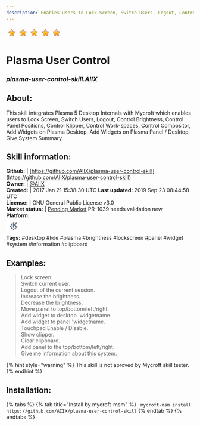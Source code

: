 ```yaml
--- 
description: Enables users to Lock Screen, Switch Users, Logout, Control Brightness, Control Panel Positions, Control Klipper, Control Workspaces, Control Compisitor, Add Widgets on Plasma Desktop
---
```


![](../.gitbook/assets/star.png)![](../.gitbook/assets/star.png)![](../.gitbook/assets/star.png)![](../.gitbook/assets/star.png)![](../.gitbook/assets/star.png)  
# Plasma User Control  
### _plasma-user-control-skill.AIIX_  
## About:  
This skill integrates Plasma 5 Desktop Internals with Mycroft which enables users to Lock Screen, Switch Users, Logout, Control Brightness, Control Panel Positions, Control Klipper, Control Work-spaces, Control Compositor, Add Widgets on Plasma Desktop, Add Widgets on Plasma Panel / Desktop, Give System Summary.

## Skill information:  
**Github:** | [https://github.com/AIIX/plasma-user-control-skill](https://github.com/AIIX/plasma-user-control-skill)  
**Owner:** | [@AIIX](https://github.com/AIIX)  
**Created:** | 2017 Jan 21 15:38:30 UTC  **Last updated:** 2019 Sep 23 08:44:58 UTC  
**License:** | GNU General Public License v3.0  
**Market status:** | [Pending Market](https://market.mycroft.ai/skill/) PR-1039 needs validation new  
**Platform:**  
 ![](../.gitbook/assets/kde.png)   
**Tags:** \#desktop \#kde \#plasma \#brightness \#lockscreen \#panel \#widget \#system \#information \#clipboard   
## Examples:  
> Lock screen.  
> Switch current user.  
> Logout of the current session.  
> Increase the brightness.  
> Decrease the brightness.  
> Move panel to top/bottom/left/right.  
> Add widget to desktop 'widgetname.  
> Add widget to panel 'widgetname.  
> Touchpad Enable / Disable.  
> Show clipper.  
> Clear clipboard.  
> Add panel to the top/bottom/left/right.  
> Give me information about this system.  
  
{% hint style="warning" %}
This skill is not aproved by Mycroft skill tester.
{% endhint %}
    
## Installation:  
{% tabs %}
{% tab title="Install by mycroft-msm" %}
``` mycroft-msm install https://github.com/AIIX/plasma-user-control-skill```
{% endtab %}
  {% endtabs %}
  